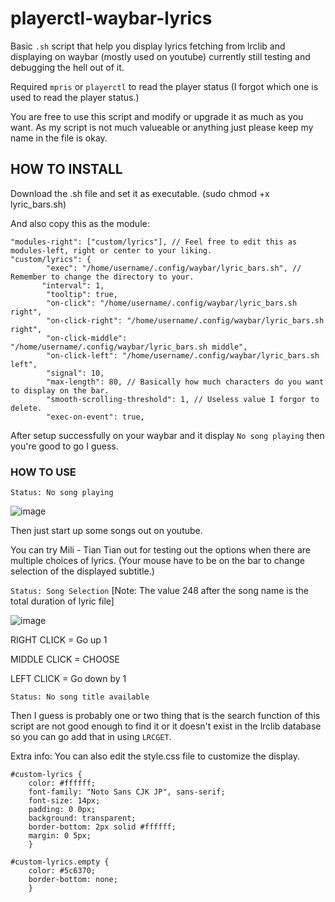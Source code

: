 # playerctl-waybar-lyrics
Basic ``.sh`` script that help you display lyrics fetching from lrclib and displaying on waybar (mostly used on youtube) currently still testing and debugging the hell out of it. 

Required `mpris` or `playerctl` to read the player status (I forgot which one is used to read the player status.)

You are free to use this script and modify or upgrade it as much as you want. As my script is not much valueable or anything just please keep my name in the file is okay.
## HOW TO INSTALL
Download the .sh file and set it as executable. (sudo chmod +x lyric_bars.sh)

And also copy this as the module:
```
"modules-right": ["custom/lyrics"], // Feel free to edit this as modules-left, right or center to your liking.
"custom/lyrics": {
        "exec": "/home/username/.config/waybar/lyric_bars.sh", // Remember to change the directory to your.
       "interval": 1,
        "tooltip": true,
        "on-click": "/home/username/.config/waybar/lyric_bars.sh right",
        "on-click-right": "/home/username/.config/waybar/lyric_bars.sh right",
        "on-click-middle": "/home/username/.config/waybar/lyric_bars.sh middle",
        "on-click-left": "/home/username/.config/waybar/lyric_bars.sh left",
        "signal": 10,
        "max-length": 80, // Basically how much characters do you want to display on the bar.
        "smooth-scrolling-threshold": 1, // Useless value I forgor to delete.
        "exec-on-event": true,
```
After setup successfully on your waybar and it display `No song playing` then you're good to go I guess.

### HOW TO USE
``Status: No song playing``

![image](https://github.com/user-attachments/assets/3b6a938c-cd93-4987-9276-f5d639f41df1)

Then just start up some songs out on youtube.

You can try Mili - Tian Tian out for testing out the options when there are multiple choices of lyrics. (Your mouse have to be on the bar to change selection of the displayed subtitle.)

``Status: Song Selection`` [Note: The value 248 after the song name is the total duration of lyric file]

![image](https://github.com/user-attachments/assets/cd81ec79-8f9d-4748-ad1d-3d896ce8a967)

RIGHT CLICK = Go up 1

MIDDLE CLICK = CHOOSE

LEFT CLICK = Go down by 1 

``Status: No song title available``

Then I guess is probably one or two thing that is the search function of this script are not good enough to find it or it doesn't exist in the lrclib database so you can go add that in using ``LRCGET``.

Extra info: You can also edit the style.css file to customize the display.

```
#custom-lyrics {
    color: #ffffff;
    font-family: "Noto Sans CJK JP", sans-serif;
    font-size: 14px;
    padding: 0 0px;
    background: transparent;
    border-bottom: 2px solid #ffffff;
    margin: 0 5px;
    }

#custom-lyrics.empty {
    color: #5c6370;
    border-bottom: none;
    }
```

